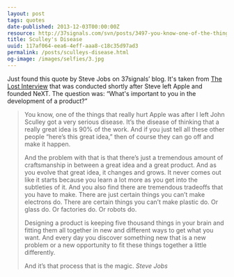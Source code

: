 ```yaml
---
layout: post
tags: quotes
date-published: 2013-12-03T00:00:00Z
resource: http://37signals.com/svn/posts/3497-you-know-one-of-the-things-that-really-hurt
title: Sculley's Disease
uuid: 117af064-eea6-4eff-aaa8-c18c35d97ad3
permalink: /posts/sculleys-disease.html
og-image: /images/selfies/3.jpg
---
```

<p style='display:none'></p>

Just found this quote by Steve Jobs on 37signals’ blog. It's taken from
[The Lost Interview](http://www.youtube.com/watch?v=F4L26Jp_AT4&list=TLMnOz1ppz1Sw)
that was conducted shortly after Steve left Apple and founded NeXT. The question
was: “What's important to you in the development of a product?”

> You know, one of the things that really hurt Apple was after I left John
> Sculley got a very serious disease. It’s the disease of thinking that
> a really great idea is 90% of the work. And if you just tell all these other
> people “here’s this great idea,” then of course they can go off and make it
> happen.
>
> And the problem with that is that there’s just a tremendous amount of
> craftsmanship in between a great idea and a great product. And as you
> evolve that great idea, it changes and grows. It never comes out like it
> starts because you learn a lot more as you get into the subtleties of
> it. And you also find there are tremendous tradeoffs that you have to
> make. There are just certain things you can’t make electrons do. There
> are certain things you can’t make plastic do. Or glass do. Or factories
> do. Or robots do.
>
> Designing a product is keeping five thousand things in your brain
> and fitting them all together in new and different ways to get what
> you want. And every day you discover something new that is a new
> problem or a new opportunity to fit these things together a little
> differently.
>
> And it’s that process that is the magic.
> <cite>Steve Jobs</cite>
